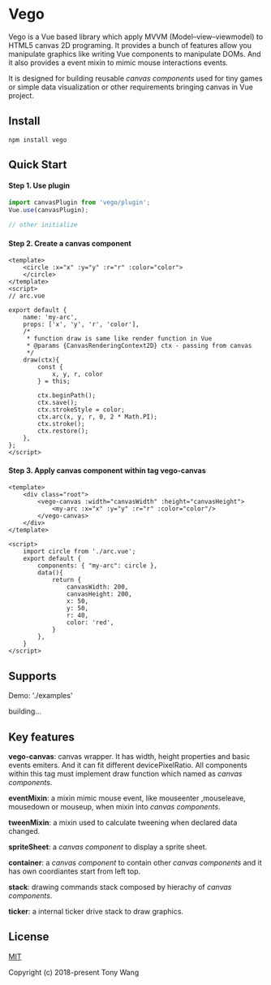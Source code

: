 # Vego

Vego is a Vue based library which apply MVVM (Model–view–viewmodel) to HTML5 canvas 2D programing. It provides a bunch of features allow you manipulate graphics like writing Vue components to manipulate DOMs. And it also provides a event mixin to mimic mouse interactions events.

It is designed for building reusable *canvas components* used for tiny games or simple data visualization or other requirements bringing canvas in Vue project.



## Install

```
npm install vego
```



## Quick Start

#### Step 1. Use plugin

```javascript
import canvasPlugin from 'vego/plugin';
Vue.use(canvasPlugin);

// other initialize
```

#### Step 2. Create a canvas component

```vue
<template>
	<circle :x="x" :y="y" :r="r" :color="color">
	</circle>
</template>
<script>
// arc.vue
    
export default {
	name: 'my-arc',
	props: ['x', 'y', 'r', 'color'],
    /* 
     * function draw is same like render function in Vue
     * @params {CanvasRenderingContext2D} ctx - passing from canvas
     */
	draw(ctx){
		const {
			x, y, r, color
		} = this;

		ctx.beginPath();
		ctx.save();
		ctx.strokeStyle = color;
		ctx.arc(x, y, r, 0, 2 * Math.PI);
		ctx.stroke();
		ctx.restore();		
	},
};
</script>

```

#### Step 3. Apply canvas component within tag vego-canvas

```vue
<template>
	<div class="root">
		<vego-canvas :width="canvasWidth" :height="canvasHeight">
			<my-arc :x="x" :y="y" :r="r" :color="color"/>
		</vego-canvas>
    </div>
</template>

<script>
	import circle from './arc.vue'; 
	export default {
		components: { "my-arc": circle },
		data(){
			return {
				canvasWidth: 200,
				canvasHeight: 200,
				x: 50,
				y: 50,
				r: 40,
				color: 'red',
			}
		},
	}
</script>

```



## Supports

Demo: './examples'

building...



## Key features

**vego-canvas**: canvas wrapper. It has width, height properties and basic events emiters. And it can fit different devicePixelRatio. All components within this tag must implement draw function which named as  *canvas components*. 

**eventMixin**: a mixin mimic mouse event, like mouseenter ,mouseleave, mousedown or mouseup, when mixin into *canvas components*. 

**tweenMixin**: a mixin used to calculate tweening when declared data changed.

**spriteSheet**: a *canvas component* to display a sprite sheet.

**container**:  a *canvas component* to contain other *canvas components* and it has own coordiantes start from left top.

**stack**: drawing commands stack composed by hierachy of  *canvas components*.

**ticker**: a internal ticker drive stack to draw graphics.



## License

[MIT](http://opensource.org/licenses/MIT)

Copyright (c) 2018-present Tony Wang